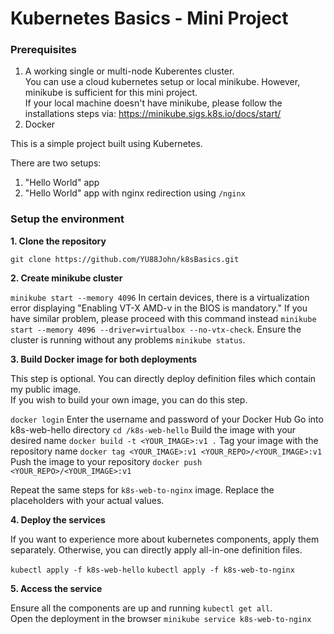 # Kubernetes Basics - Mini Project 

### Prerequisites

1. A working single or multi-node Kuberentes cluster. <br>
   You can use a cloud kubernetes setup or local minikube. However, minikube is sufficient for this mini project. <br>
   If your local machine doesn't have minikube, please follow the installations steps via: https://minikube.sigs.k8s.io/docs/start/
2. Docker

This is a simple project built using Kubernetes. 

There are two setups:
1. "Hello World" app
2. "Hello World" app with nginx redirection using `/nginx`

### Setup the environment

**1. Clone the repository**

`git clone https://github.com/YU88John/k8sBasics.git`

**2. Create minikube cluster**

`minikube start --memory 4096` 
In certain devices, there is a virtualization error displaying "Enabling VT-X AMD-v in the BIOS is mandatory." If you have similar problem, please proceed with this command instead `minikube start --memory 4096 --driver=virtualbox --no-vtx-check`.
Ensure the cluster is running without any problems `minikube status`.

**3. Build Docker image for both deployments**

This step is optional. You can directly deploy definition files which contain my public image. <br>
If you wish to build your own image, you can do this step.

`docker login` Enter the username and password of your Docker Hub
Go into k8s-web-hello directory `cd /k8s-web-hello`
Build the image with your desired name `docker build -t <YOUR_IMAGE>:v1 .`
Tag your image with the repository name `docker tag <YOUR_IMAGE>:v1 <YOUR_REPO>/<YOUR_IMAGE>:v1`
Push the image to your repository `docker push <YOUR_REPO>/<YOUR_IMAGE>:v1`

Repeat the same steps for `k8s-web-to-nginx` image. Replace the placeholders with your actual values.

**4. Deploy the services**

If you want to experience more about kubernetes components, apply them separately. Otherwise, you can directly apply all-in-one definition files.

`kubectl apply -f k8s-web-hello`
`kubectl apply -f k8s-web-to-nginx`

**5. Access the service**

Ensure all the components are up and running `kubectl get all`. <br>
Open the deployment in the browser `minikube service k8s-web-to-nginx`




